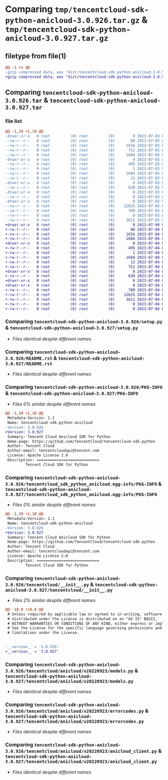 # Comparing `tmp/tencentcloud-sdk-python-anicloud-3.0.926.tar.gz` & `tmp/tencentcloud-sdk-python-anicloud-3.0.927.tar.gz`

## filetype from file(1)

```diff
@@ -1 +1 @@
-gzip compressed data, was "dist/tencentcloud-sdk-python-anicloud-3.0.926.tar", last modified: Mon Jul  3 00:18:11 2023, max compression
+gzip compressed data, was "dist/tencentcloud-sdk-python-anicloud-3.0.927.tar", last modified: Tue Jul  4 00:14:07 2023, max compression
```

## Comparing `tencentcloud-sdk-python-anicloud-3.0.926.tar` & `tencentcloud-sdk-python-anicloud-3.0.927.tar`

### file list

```diff
@@ -1,19 +1,19 @@
-drwxr-xr-x   0 root         (0) root         (0)        0 2023-07-03 00:18:11.000000 tencentcloud-sdk-python-anicloud-3.0.926/
--rw-r--r--   0 root         (0) root         (0)       88 2023-07-03 00:18:11.000000 tencentcloud-sdk-python-anicloud-3.0.926/setup.cfg
--rw-r--r--   0 root         (0) root         (0)     1016 2023-07-03 00:18:11.000000 tencentcloud-sdk-python-anicloud-3.0.926/setup.py
--rw-r--r--   0 root         (0) root         (0)      752 2023-07-03 00:18:11.000000 tencentcloud-sdk-python-anicloud-3.0.926/README.rst
--rw-r--r--   0 root         (0) root         (0)     1684 2023-07-03 00:18:11.000000 tencentcloud-sdk-python-anicloud-3.0.926/PKG-INFO
-drwxr-xr-x   0 root         (0) root         (0)        0 2023-07-03 00:18:11.000000 tencentcloud-sdk-python-anicloud-3.0.926/tencentcloud_sdk_python_anicloud.egg-info/
--rw-r--r--   0 root         (0) root         (0)      495 2023-07-03 00:18:11.000000 tencentcloud-sdk-python-anicloud-3.0.926/tencentcloud_sdk_python_anicloud.egg-info/SOURCES.txt
--rw-r--r--   0 root         (0) root         (0)        1 2023-07-03 00:18:11.000000 tencentcloud-sdk-python-anicloud-3.0.926/tencentcloud_sdk_python_anicloud.egg-info/dependency_links.txt
--rw-r--r--   0 root         (0) root         (0)     1684 2023-07-03 00:18:11.000000 tencentcloud-sdk-python-anicloud-3.0.926/tencentcloud_sdk_python_anicloud.egg-info/PKG-INFO
--rw-r--r--   0 root         (0) root         (0)       13 2023-07-03 00:18:11.000000 tencentcloud-sdk-python-anicloud-3.0.926/tencentcloud_sdk_python_anicloud.egg-info/top_level.txt
-drwxr-xr-x   0 root         (0) root         (0)        0 2023-07-03 00:18:11.000000 tencentcloud-sdk-python-anicloud-3.0.926/tencentcloud/
--rw-r--r--   0 root         (0) root         (0)      630 2023-07-03 00:18:11.000000 tencentcloud-sdk-python-anicloud-3.0.926/tencentcloud/__init__.py
-drwxr-xr-x   0 root         (0) root         (0)        0 2023-07-03 00:18:11.000000 tencentcloud-sdk-python-anicloud-3.0.926/tencentcloud/anicloud/
--rw-r--r--   0 root         (0) root         (0)        0 2023-07-03 00:18:11.000000 tencentcloud-sdk-python-anicloud-3.0.926/tencentcloud/anicloud/__init__.py
-drwxr-xr-x   0 root         (0) root         (0)        0 2023-07-03 00:18:11.000000 tencentcloud-sdk-python-anicloud-3.0.926/tencentcloud/anicloud/v20220923/
--rw-r--r--   0 root         (0) root         (0)    12625 2023-07-03 00:18:11.000000 tencentcloud-sdk-python-anicloud-3.0.926/tencentcloud/anicloud/v20220923/models.py
--rw-r--r--   0 root         (0) root         (0)      709 2023-07-03 00:18:11.000000 tencentcloud-sdk-python-anicloud-3.0.926/tencentcloud/anicloud/v20220923/errorcodes.py
--rw-r--r--   0 root         (0) root         (0)        0 2023-07-03 00:18:11.000000 tencentcloud-sdk-python-anicloud-3.0.926/tencentcloud/anicloud/v20220923/__init__.py
--rw-r--r--   0 root         (0) root         (0)     3611 2023-07-03 00:18:11.000000 tencentcloud-sdk-python-anicloud-3.0.926/tencentcloud/anicloud/v20220923/anicloud_client.py
+drwxr-xr-x   0 root         (0) root         (0)        0 2023-07-04 00:14:07.000000 tencentcloud-sdk-python-anicloud-3.0.927/
+-rw-r--r--   0 root         (0) root         (0)       88 2023-07-04 00:14:07.000000 tencentcloud-sdk-python-anicloud-3.0.927/setup.cfg
+-rw-r--r--   0 root         (0) root         (0)     1016 2023-07-04 00:14:07.000000 tencentcloud-sdk-python-anicloud-3.0.927/setup.py
+-rw-r--r--   0 root         (0) root         (0)     1684 2023-07-04 00:14:07.000000 tencentcloud-sdk-python-anicloud-3.0.927/PKG-INFO
+drwxr-xr-x   0 root         (0) root         (0)        0 2023-07-04 00:14:07.000000 tencentcloud-sdk-python-anicloud-3.0.927/tencentcloud_sdk_python_anicloud.egg-info/
+-rw-r--r--   0 root         (0) root         (0)      495 2023-07-04 00:14:07.000000 tencentcloud-sdk-python-anicloud-3.0.927/tencentcloud_sdk_python_anicloud.egg-info/SOURCES.txt
+-rw-r--r--   0 root         (0) root         (0)        1 2023-07-04 00:14:07.000000 tencentcloud-sdk-python-anicloud-3.0.927/tencentcloud_sdk_python_anicloud.egg-info/dependency_links.txt
+-rw-r--r--   0 root         (0) root         (0)     1684 2023-07-04 00:14:07.000000 tencentcloud-sdk-python-anicloud-3.0.927/tencentcloud_sdk_python_anicloud.egg-info/PKG-INFO
+-rw-r--r--   0 root         (0) root         (0)       13 2023-07-04 00:14:07.000000 tencentcloud-sdk-python-anicloud-3.0.927/tencentcloud_sdk_python_anicloud.egg-info/top_level.txt
+-rw-r--r--   0 root         (0) root         (0)      752 2023-07-04 00:14:07.000000 tencentcloud-sdk-python-anicloud-3.0.927/README.rst
+drwxr-xr-x   0 root         (0) root         (0)        0 2023-07-04 00:14:07.000000 tencentcloud-sdk-python-anicloud-3.0.927/tencentcloud/
+-rw-r--r--   0 root         (0) root         (0)      630 2023-07-04 00:14:07.000000 tencentcloud-sdk-python-anicloud-3.0.927/tencentcloud/__init__.py
+drwxr-xr-x   0 root         (0) root         (0)        0 2023-07-04 00:14:07.000000 tencentcloud-sdk-python-anicloud-3.0.927/tencentcloud/anicloud/
+drwxr-xr-x   0 root         (0) root         (0)        0 2023-07-04 00:14:07.000000 tencentcloud-sdk-python-anicloud-3.0.927/tencentcloud/anicloud/v20220923/
+-rw-r--r--   0 root         (0) root         (0)      709 2023-07-04 00:14:07.000000 tencentcloud-sdk-python-anicloud-3.0.927/tencentcloud/anicloud/v20220923/errorcodes.py
+-rw-r--r--   0 root         (0) root         (0)    12625 2023-07-04 00:14:07.000000 tencentcloud-sdk-python-anicloud-3.0.927/tencentcloud/anicloud/v20220923/models.py
+-rw-r--r--   0 root         (0) root         (0)     3611 2023-07-04 00:14:07.000000 tencentcloud-sdk-python-anicloud-3.0.927/tencentcloud/anicloud/v20220923/anicloud_client.py
+-rw-r--r--   0 root         (0) root         (0)        0 2023-07-04 00:14:07.000000 tencentcloud-sdk-python-anicloud-3.0.927/tencentcloud/anicloud/v20220923/__init__.py
+-rw-r--r--   0 root         (0) root         (0)        0 2023-07-04 00:14:07.000000 tencentcloud-sdk-python-anicloud-3.0.927/tencentcloud/anicloud/__init__.py
```

### Comparing `tencentcloud-sdk-python-anicloud-3.0.926/setup.py` & `tencentcloud-sdk-python-anicloud-3.0.927/setup.py`

 * *Files identical despite different names*

### Comparing `tencentcloud-sdk-python-anicloud-3.0.926/README.rst` & `tencentcloud-sdk-python-anicloud-3.0.927/README.rst`

 * *Files identical despite different names*

### Comparing `tencentcloud-sdk-python-anicloud-3.0.926/PKG-INFO` & `tencentcloud-sdk-python-anicloud-3.0.927/PKG-INFO`

 * *Files 0% similar despite different names*

```diff
@@ -1,10 +1,10 @@
 Metadata-Version: 1.1
 Name: tencentcloud-sdk-python-anicloud
-Version: 3.0.926
+Version: 3.0.927
 Summary: Tencent Cloud Anicloud SDK for Python
 Home-page: https://github.com/TencentCloud/tencentcloud-sdk-python
 Author: Tencent Cloud
 Author-email: tencentcloudapi@tencent.com
 License: Apache License 2.0
 Description: ============================
         Tencent Cloud SDK for Python
```

### Comparing `tencentcloud-sdk-python-anicloud-3.0.926/tencentcloud_sdk_python_anicloud.egg-info/PKG-INFO` & `tencentcloud-sdk-python-anicloud-3.0.927/tencentcloud_sdk_python_anicloud.egg-info/PKG-INFO`

 * *Files 0% similar despite different names*

```diff
@@ -1,10 +1,10 @@
 Metadata-Version: 1.1
 Name: tencentcloud-sdk-python-anicloud
-Version: 3.0.926
+Version: 3.0.927
 Summary: Tencent Cloud Anicloud SDK for Python
 Home-page: https://github.com/TencentCloud/tencentcloud-sdk-python
 Author: Tencent Cloud
 Author-email: tencentcloudapi@tencent.com
 License: Apache License 2.0
 Description: ============================
         Tencent Cloud SDK for Python
```

### Comparing `tencentcloud-sdk-python-anicloud-3.0.926/tencentcloud/__init__.py` & `tencentcloud-sdk-python-anicloud-3.0.927/tencentcloud/__init__.py`

 * *Files 2% similar despite different names*

```diff
@@ -10,8 +10,8 @@
 # Unless required by applicable law or agreed to in writing, software
 # distributed under the License is distributed on an "AS IS" BASIS,
 # WITHOUT WARRANTIES OR CONDITIONS OF ANY KIND, either express or implied.
 # See the License for the specific language governing permissions and
 # limitations under the License.
 
 
-__version__ = '3.0.926'
+__version__ = '3.0.927'
```

### Comparing `tencentcloud-sdk-python-anicloud-3.0.926/tencentcloud/anicloud/v20220923/models.py` & `tencentcloud-sdk-python-anicloud-3.0.927/tencentcloud/anicloud/v20220923/models.py`

 * *Files identical despite different names*

### Comparing `tencentcloud-sdk-python-anicloud-3.0.926/tencentcloud/anicloud/v20220923/errorcodes.py` & `tencentcloud-sdk-python-anicloud-3.0.927/tencentcloud/anicloud/v20220923/errorcodes.py`

 * *Files identical despite different names*

### Comparing `tencentcloud-sdk-python-anicloud-3.0.926/tencentcloud/anicloud/v20220923/anicloud_client.py` & `tencentcloud-sdk-python-anicloud-3.0.927/tencentcloud/anicloud/v20220923/anicloud_client.py`

 * *Files identical despite different names*

